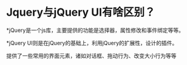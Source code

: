 # Jquery与jQuery UI有啥区别？

*jQuery是一个js库，主要提供的功能是选择器，属性修改和事件绑定等等。

*jQuery UI则是在jQuery的基础上，利用jQuery的扩展性，设计的插件。

提供了一些常用的界面元素，诸如对话框、拖动行为、改变大小行为等等